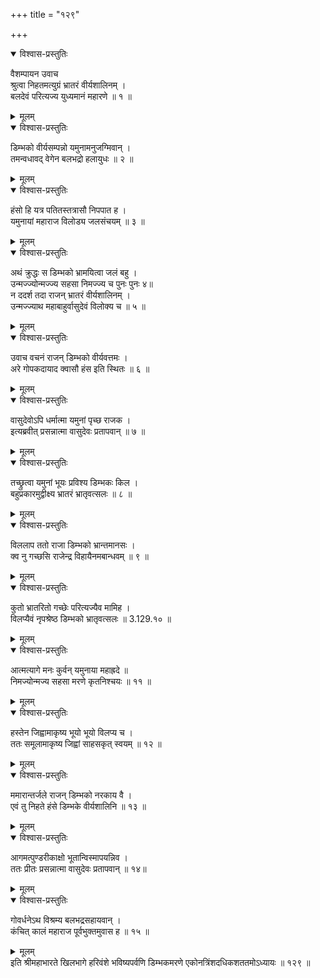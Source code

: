 +++
title = "१२९"

+++

<details open><summary>विश्वास-प्रस्तुतिः</summary>

वैशम्पायन उवाच  
श्रुत्वा निहतमत्युग्रं भ्रातरं वीर्यशालिनम् ।  
बलदेवं परित्यज्य युध्यमानं महारणे ॥ १ ॥
</details>

<details><summary>मूलम्</summary>

वैशम्पायन उवाच  
श्रुत्वा निहतमत्युग्रं भ्रातरं वीर्यशालिनम् ।  
बलदेवं परित्यज्य युध्यमानं महारणे ॥ १ ॥
</details>

<details open><summary>विश्वास-प्रस्तुतिः</summary>

डिम्भको वीर्यसम्पन्नो यमुनामनुजग्मिवान् ।  
तमन्वधावद् वेगेन बलभद्रो हलायुधः ॥ २ ॥
</details>

<details><summary>मूलम्</summary>

डिम्भको वीर्यसम्पन्नो यमुनामनुजग्मिवान् ।  
तमन्वधावद् वेगेन बलभद्रो हलायुधः ॥ २ ॥
</details>

<details open><summary>विश्वास-प्रस्तुतिः</summary>

हंसो हि यत्र पतितस्तत्रासौ निपपात ह ।  
यमुनायां महाराज विलोड्य जलसंचयम् ॥ ३ ॥
</details>

<details><summary>मूलम्</summary>

हंसो हि यत्र पतितस्तत्रासौ निपपात ह ।  
यमुनायां महाराज विलोड्य जलसंचयम् ॥ ३ ॥
</details>

<details open><summary>विश्वास-प्रस्तुतिः</summary>

अथं क्रुद्धः स डिम्भको भ्रामयित्वा जलं बहु ।  
उन्मज्ज्योन्मज्ज्य सहसा निमज्ज्य च पुनः पुनः ४॥  
न ददर्श तदा राजन् भ्रातरं वीर्यशालिनम् ।  
उन्मज्ज्याथ महाबाहुर्वासुदेवं विलोक्य च ॥ ५ ॥
</details>

<details><summary>मूलम्</summary>

अथं क्रुद्धः स डिम्भको भ्रामयित्वा जलं बहु ।  
उन्मज्ज्योन्मज्ज्य सहसा निमज्ज्य च पुनः पुनः ४॥  
न ददर्श तदा राजन् भ्रातरं वीर्यशालिनम् ।  
उन्मज्ज्याथ महाबाहुर्वासुदेवं विलोक्य च ॥ ५ ॥
</details>

<details open><summary>विश्वास-प्रस्तुतिः</summary>

उवाच वचनं राजन् डिम्भको वीर्यवत्तमः ।  
अरे गोपकदायाद क्वासौ हंस इति स्थितः ॥ ६ ॥
</details>

<details><summary>मूलम्</summary>

उवाच वचनं राजन् डिम्भको वीर्यवत्तमः ।  
अरे गोपकदायाद क्वासौ हंस इति स्थितः ॥ ६ ॥
</details>

<details open><summary>विश्वास-प्रस्तुतिः</summary>

वासुदेवोऽपि धर्मात्मा यमुनां पृच्छ राजक ।  
इत्यब्रवीत् प्रसन्नात्मा वासुदेवः प्रतापवान् ॥ ७ ॥
</details>

<details><summary>मूलम्</summary>

वासुदेवोऽपि धर्मात्मा यमुनां पृच्छ राजक ।  
इत्यब्रवीत् प्रसन्नात्मा वासुदेवः प्रतापवान् ॥ ७ ॥
</details>

<details open><summary>विश्वास-प्रस्तुतिः</summary>

तच्छ्रुत्वा यमुनां भूयः प्रविश्य डिम्भकः किल ।  
बहुप्रकारमुद्वीक्ष्य भ्रातरं भ्रातृवत्सलः ॥ ८ ॥
</details>

<details><summary>मूलम्</summary>

तच्छ्रुत्वा यमुनां भूयः प्रविश्य डिम्भकः किल ।  
बहुप्रकारमुद्वीक्ष्य भ्रातरं भ्रातृवत्सलः ॥ ८ ॥
</details>

<details open><summary>विश्वास-प्रस्तुतिः</summary>

विललाप ततो राजा डिम्भको भ्रान्तमानसः ।  
क्व नु गच्छसि राजेन्द्र विहायैनमबान्धवम् ॥ ९ ॥
</details>

<details><summary>मूलम्</summary>

विललाप ततो राजा डिम्भको भ्रान्तमानसः ।  
क्व नु गच्छसि राजेन्द्र विहायैनमबान्धवम् ॥ ९ ॥
</details>

<details open><summary>विश्वास-प्रस्तुतिः</summary>

कुतो भ्रातरितो गच्छेः परित्यज्यैव मामिह ।  
विलप्यैवं नृपश्रेष्ठ डिम्भको भ्रातृवत्सलः ॥ 3.129.१० ॥
</details>

<details><summary>मूलम्</summary>

कुतो भ्रातरितो गच्छेः परित्यज्यैव मामिह ।  
विलप्यैवं नृपश्रेष्ठ डिम्भको भ्रातृवत्सलः ॥ 3.129.१० ॥
</details>

<details open><summary>विश्वास-प्रस्तुतिः</summary>

आत्मत्यागे मनः कुर्वन् यमुनाया महाह्रदे ॥  
निमज्योन्मज्य सहसा मरणे कृतनिश्चयः ॥ ११ ॥
</details>

<details><summary>मूलम्</summary>

आत्मत्यागे मनः कुर्वन् यमुनाया महाह्रदे ॥  
निमज्योन्मज्य सहसा मरणे कृतनिश्चयः ॥ ११ ॥
</details>

<details open><summary>विश्वास-प्रस्तुतिः</summary>

हस्तेन जिह्वामाकृष्य भूयो भूयो विलप्य च ।  
ततः समूलामाकृष्य जिह्वां साहसकृत् स्वयम् ॥ १२ ॥
</details>

<details><summary>मूलम्</summary>

हस्तेन जिह्वामाकृष्य भूयो भूयो विलप्य च ।  
ततः समूलामाकृष्य जिह्वां साहसकृत् स्वयम् ॥ १२ ॥
</details>

<details open><summary>विश्वास-प्रस्तुतिः</summary>

ममारान्तर्जले राजन् डिम्भको नरकाय वै ।  
एवं तु निहते हंसे डिम्भके वीर्यशालिनि ॥ १३ ॥
</details>

<details><summary>मूलम्</summary>

ममारान्तर्जले राजन् डिम्भको नरकाय वै ।  
एवं तु निहते हंसे डिम्भके वीर्यशालिनि ॥ १३ ॥
</details>

<details open><summary>विश्वास-प्रस्तुतिः</summary>

आगमत्पुण्डरीकाक्षो भूतान्विस्मापयन्निव ।  
ततः प्रीतः प्रसन्नात्मा वासुदेवः प्रतापवान् ॥ १४॥
</details>

<details><summary>मूलम्</summary>

आगमत्पुण्डरीकाक्षो भूतान्विस्मापयन्निव ।  
ततः प्रीतः प्रसन्नात्मा वासुदेवः प्रतापवान् ॥ १४॥
</details>

<details open><summary>विश्वास-प्रस्तुतिः</summary>

गोवर्धनेऽथ विश्रम्य बलभद्रसहायवान् ।  
कंचित् कालं महाराज पूर्वभुक्तमुवास ह ॥ १५ ॥
</details>

<details><summary>मूलम्</summary>

गोवर्धनेऽथ विश्रम्य बलभद्रसहायवान् ।  
कंचित् कालं महाराज पूर्वभुक्तमुवास ह ॥ १५ ॥
</details>
इति श्रीमहाभारते खिलभागे हरिवंशे भविष्यपर्वणि डिम्भकमरणे एकोनत्रिंशदधिकशततमोऽध्यायः ॥ १२९ ॥
